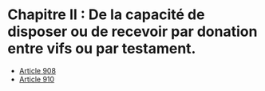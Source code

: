 # Chapitre II : De la capacité de disposer ou de recevoir par donation entre vifs ou par testament.

- [Article 908](article-908.md)
- [Article 910](article-910.md)
